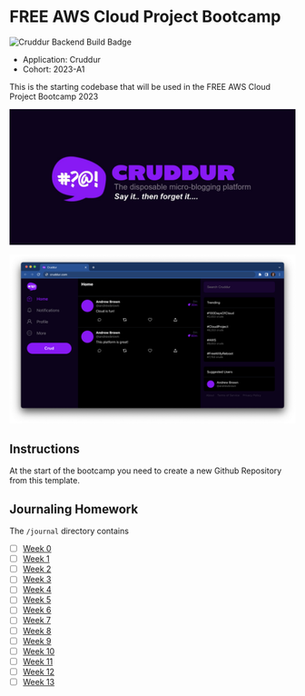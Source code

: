 # FREE AWS Cloud Project Bootcamp

![Cruddur Backend Build Badge](https://codebuild.us-west-1.amazonaws.com/badges?uuid=eyJlbmNyeXB0ZWREYXRhIjoiTTNJV1pFdHljVFNYdzVoTElwUi9HRTFRR1ZkRmFzemhzc3lBZ3NmQitEcXlhZVl4VHNabFA5ZGdYemVnMXp2NVJySGxBdFdUQkRkM3VFUi9VQU1HR2JBPSIsIml2UGFyYW1ldGVyU3BlYyI6IlNGb28zMk5PUGJEZFA3Z3kiLCJtYXRlcmlhbFNldFNlcmlhbCI6MX0%3D&branch=main)

- Application: Cruddur
- Cohort: 2023-A1

This is the starting codebase that will be used in the FREE AWS Cloud Project Bootcamp 2023

![Cruddur Graphic](_docs/assets/cruddur-banner.jpg)

![Cruddur Screenshot](_docs/assets/cruddur-screenshot.png)

## Instructions

At the start of the bootcamp you need to create a new Github Repository from this template.

## Journaling Homework

The `/journal` directory contains

- [ ] [Week 0](journal/week00.md)
- [ ] [Week 1](journal/week01.md)
- [ ] [Week 2](journal/week02.md)
- [ ] [Week 3](journal/week03.md)
- [ ] [Week 4](journal/week04.md)
- [ ] [Week 5](journal/week05.md)
- [ ] [Week 6](journal/week06.md)
- [ ] [Week 7](journal/week07.md)
- [ ] [Week 8](journal/week08.md)
- [ ] [Week 9](journal/week09.md)
- [ ] [Week 10](journal/week10.md)
- [ ] [Week 11](journal/week11.md)
- [ ] [Week 12](journal/week12.md)
- [ ] [Week 13](journal/week13.md)
